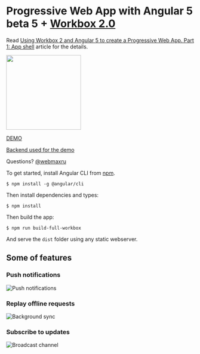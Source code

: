 # Progressive Web App with Angular 5 beta 5 + [Workbox 2.0](https://www.workboxjs.org/)

Read [Using Workbox 2 and Angular 5 to create a Progressive Web App. Part 1: App shell](https://medium.com/@webmaxru/using-workbox-2-and-angular-5-to-create-a-progressive-web-app-part-1-app-shell-b14f9872384a) article for the details.

<img src="https://raw.githubusercontent.com/webmaxru/pwatter/master/src/assets/images/logo.png" width="200" height="200">

[DEMO](https://pwa-workshop-angular.firebaseapp.com/)

[Backend used for the demo](https://github.com/webmaxru/pwa-workshop-api/)

Questions? [@webmaxru](https://twitter.com/webmaxru/)

To get started, install Angular CLI from [npm](https://www.npmjs.com/).

```
$ npm install -g @angular/cli
```

Then install dependencies and types:

```
$ npm install
```

Then build the app:

```
$ npm run build-full-workbox
```

And serve the `dist` folder using any static webserver.

## Some of features

### Push notifications

![Push notifications](https://raw.githubusercontent.com/webmaxru/pwatter/master/src/assets/images/push.gif "Push notifications")

### Replay offline requests

![Background sync](https://raw.githubusercontent.com/webmaxru/pwatter/master/src/assets/images/sync.gif "Background sync")

### Subscribe to updates

![Broadcast channel](https://raw.githubusercontent.com/webmaxru/pwatter/master/src/assets/images/broadcast.gif "Broadcast channel")